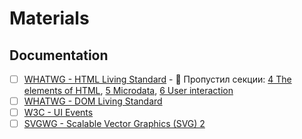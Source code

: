 # Materials

## Documentation
- [ ] [WHATWG - HTML Living Standard](https://html.spec.whatwg.org/multipage) - 🚧 Пропустил секции: [4 The elements of HTML](https://html.spec.whatwg.org/multipage/#toc-semantics), [5 Microdata](https://html.spec.whatwg.org/multipage/#toc-semantics), [6 User interaction](https://html.spec.whatwg.org/multipage/#toc-editing)
- [ ] [WHATWG - DOM Living Standard](https://dom.spec.whatwg.org/)
- [ ] [W3C - UI Events](https://w3c.github.io/uievents/)
- [ ] [SVGWG - Scalable Vector Graphics (SVG) 2](https://svgwg.org/svg2-draft/)
